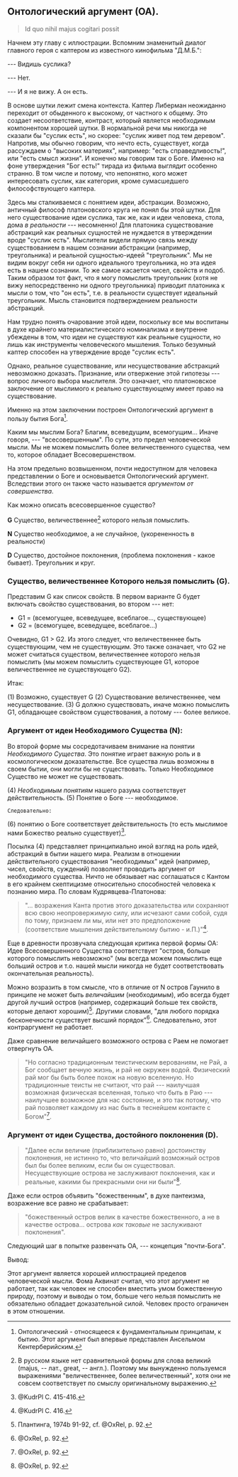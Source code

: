 ## Онтологический аргумент (ОА).

>Id quo nihil majus cogitari possit

Начнем эту главу с иллюстрации. Вспомним знаменитый диалог главного героя с каптером из известного кинофильма "Д.М.Б.":

--- Видишь суслика?

--- Нет.

--- И я не вижу. А он есть.

В основе шутки лежит смена контекста. Каптер Либерман неожиданно переходит от обыденного к высокому, от частного к общему. Это создает несоответствие, контраст, который является необходимым компонентом хорошей шутки. В нормальной речи мы никогда не сказали бы "суслик есть", но скорее: "суслик живет под тем деревом". Напротив, мы обычно говорим, что нечто есть, существует, когда рассуждаем о "высоких материях", например: "есть справедливость!", или "есть смысл жизни". И конечно мы говорим так о Боге. Именно на фоне утверждения "Бог есть!" тирада из фильма выглядит особенно странно. В том числе и потому, что непонятно, кого может интересовать суслик, как категория, кроме сумасшедшего философствующего каптера.

Здесь мы сталкиваемся с понятием идеи, абстракции. Возможно, античный философ платоновского круга не понял бы этой шутки. Для него существование идеи суслика, так же, как и идеи человека, стола, дома *в реальности* --- несомненно! Для платоника существование абстракций как реальных сущностей не нуждается в утверждении вроде "суслик есть". Мыслители видели прямую связь между существованием в нашем сознании абстракции (например, треугольника) и реальной сущностью-идеей "треугольник". Мы не видим вокруг себя ни одного идеального треугольника, но эта идея есть в нашем сознании. То же самое касается чисел, свойств и подоб. Таким образом тот факт, что я могу помыслить треугольник (хотя не вижу непосредственно ни одного треугольника) приводит платоника к мысли о том, что "он есть", т.е. в реальности существует идеальный треугольник. Мысль становится подтверждением реальности абстракций.

Нам трудно понять очарование этой идеи, поскольку все мы воспитаны в духе крайнего материалистического номинализма и внутренне убеждены в том, что идеи не существуют как реальные сущности, но лишь как инструменты человеческого мышления. Только безумный каптер способен на утверждение вроде "суслик есть". 

Однако, реальное существование, или несуществование абстракций невозможно доказать. Признание, или отвержение этой гипотезы --- вопрос личного выбора мыслителя. Это означает, что платоновское заключение от мыслимого к реально существующему имеет право на существование.

Именно на этом заключении построен Онтологический аргумент в пользу бытия Бога[^nt0057].

Каким мы мыслим Бога? Благим, всеведущим, всемогущим... Иначе говоря, --- "всесовершенным". По сути, это предел человеческой мысли. Мы не можем помыслить более величественного существа, чем то, которое обладает Всесовершенством.

На этом предельно возвышенном, почти недоступном для человека представлении о Боге и основывается Онтологический аргумент. Вследствии этого он также часто называется *аргументом от совершенства*.

Как можно описать всесовершенное существо?

**G** Существо, величественнее[^nt0050] которого нельзя помыслить.

**N** Существо необходимое, а не случайное, (укорененность в реальности)

**D** Существо, достойное поклонения, (проблема поклонения - какое бывает). Треугольник и круг.

### Существо, величественнее Которого нельзя помыслить (G).

Представим G как список свойств. В первом варианте G будет включать свойство существования, во втором --- нет:

* G1 = (всемогущее, всеведущее, всеблагое..., существующее)
* G2 = (всемогущее, всеведущее, всеблагое...)

Очевидно, G1 > G2. Из этого следует, что величественнее быть существующим, чем не существующим.
Это также означает, что G2 не может считаться существом, величественнее которого нельзя помыслить (мы можем помыслить существующее G1, которое величественнее не существующего G2).

Итак:

(1) Возможно, существует G
(2) Существование величественнее, чем несуществование.
(3) G должно существовать, иначе можно помыслить G1, обладающее свойством существования, а потому --- более великое.

<!-- Критика: Существование не является свойством, нельзя заключать от мысли к реальности -->

<!-- Мистагория V, 196-207: "В этом Логосе, как в Творце и Создателе сущих, единообразно пребывают и *существуют* (εἰσὶ καὶ ὑφεστήκασιν) ... все логосы сущих". (прим 32, С. 140. Максим Исповедник: Онтология и метод в византийской философии VII в. Петров В.В. Москва 2007

Такое бытие-в-причинах по отношению к существованию в пространстве и времени может быть названо предсуществованием, ср. Главы о богословии и о домостроительстве воплощения Сына Божuя П, 4: «все предсуществующие (προϋφεστῶτας) В Боге логосы тварных вещей»; ВО XL, 127-130: «логосы возникновения [сущих] ... единовидно предсуществующие в Боге (μονοειδῶς προόντας)».
 --> 

### Аргумент от идеи Необходимого Существа (N):

Во второй форме мы сосредотачиваем внимание на понятии *Необходимого Существа*. Это понятие играет важную роль и в космологическом доказательстве. Все существа лишь возможны в своем бытии, они могли бы не существовать. Только Необходимое Существо не может не существовать.

(4) *Необходимым понятиям* нашего разума соответствует действительность. 
(5) Понятие о Боге --- необходимое. 

    Следовательно: 
(6) понятию о Боге соответствует действительность (то есть мыслимое нами Божество реально существует)[^nt0051].

Посылка (4) представляет принципиально иной взгляд на роль идей, абстракций в бытии нашего мира. Реализм в отношении действительного существования "необходимых" идей (например, чисел, свойств, суждений) позволяет проводить аргумент от необходимого существа. Ничто не обязывает нас соглашаться с Кантом в его крайнем скептицизме относительно способностей человека к познанию мира. По словам Кудрявцева-Платонова:

>"... возражения Канта против этого доказательства или сохраняют всю свою неопровержимую силу, или исчезают сами собой, судя по тому, признаем ли мы, или нет это предположение (соответствие мышления действительному бытию - и.П.)"[^nt0052].

Еще в древности прозвучала следующая критика первой формы ОА: Идее Всесовершенного Существа соответствует "остров, больше которого помыслить невозможно" (мы всегда можем помыслить еще больший остров и т.о. нашей мысли никогда не будет соответствовать окончательная реальность). 

Можно возразить в том смысле, что в отличие от N остров Гаунило в принципе не может быть *величайшим* (необходимым), ибо всегда будет другой лучший остров (например, содержащий больше тех свойств, которые делают хорошим)[^nt0053]. Другими словами, "для любого порядка бесконечности существует высший порядок"[^nt0054]. Следовательно, этот контраргумент не работает.

Даже сравнение величайшего возможного острова с Раем не помогает отвергнуть ОА.

>"Но согласно традиционным теистическим верованиям, не Рай, а Бог сообщает вечную жизнь, и рай не окружен водой. Физический рай мог бы быть более похож на новую вселенную. Но традиционные теисты не считают, что рай --- наилучшая возможная физическая вселенная, только что быть в Раю --- наилучшее возможное для нас состояние, и это так потому, что рай позволяет каждому из нас быть в теснейшем контакте с Богом"[^nt0055].

### Аргумент от идеи Существа, достойного поклонения (D).

>"Далее если величие (приблизительно равно) достоинству поклонения, не истинно то, что величайший возможный остров был бы более великим, если бы он существовал. Несуществующие острова не заслуживают поклонения, как и реальные, какими бы прекрасными они ни были"[^nt0056].

Даже если остров объявить "божественным", в духе пантеизма, возражение все равно не срабатывает:

>"божественный остров велик в качестве божественного, а не в качестве острова... острова *как таковые* не заслуживают поклонения".

Следующий шаг в попытке развенчать ОА, --- концепция "почти-Бога".



Вывод:

Этот аргумент является хорошей иллюстрацией пределов человеческой мысли. Фома Аквинат считал, что этот аргумент не работает, так как человек не способен вместить умом божественную природу, поэтому и выводы о том, больше чего нельзя помыслить не обязательно обладает доказательной силой. Человек просто ограничен в этом отношении.

[^nt0050]: В русском языке нет сравнительной формы для слова великий (majus, -- лат., great, -- англ.). Поэтому мы вынужденно пользуемся выражениями "величественнее, более величественный", хотя они не совсем соответствует по смыслу оригинальному выражению.
[^nt0051]: @KudrPl С. 415-416.
[^nt0052]: @KudrPl С. 416.
[^nt0053]: Плантинга, 1974b 91-92, cf. @OxRel, p. 92.
[^nt0054]: @OxRel, p. 92.
[^nt0055]: @OxRel, p. 92.
[^nt0056]: @OxRel, p. 92.
[^nt0057]: Онтологический - относящееся к фундаментальным принципам, к бытию. Этот аргумент был впервые представлен Ансельмом Кентерберийским.
